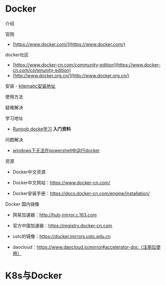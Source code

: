 # Docker

介绍

官网
   - [https://www.docker.com/](https://www.docker.com/) 

docker社区
   - [https://www.docker-cn.com/community-edition](https://www.docker-cn.com/community-edition) 
   - [http://www.docker.org.cn/](http://www.docker.org.cn/)

安装
    - [kitematic安装地址](https://github.com/docker/kitematic)

使用方法


疑难解决

学习地址
   - [Runoob docke学习](<http://www.runoob.com/docker/docker-tutorial.html> ) **入门资料**











问题解决

- [windows下无法在powershell中运行docker ](<https://zhidao.baidu.com/question/2120616223445311987.html>)







资源

- Docker中文资源

- Docker中文网站：https://www.docker-cn.com/

- Docker安装手册：https://docs.docker-cn.com/engine/installation/


Docker 国内镜像

- 网易加速器：http://hub-mirror.c.163.com

- 官方中国加速器：https://registry.docker-cn.com

- ustc的镜像：https://docker.mirrors.ustc.edu.cn

- daocloud：https://www.daocloud.io/mirror#accelerator-doc（注册后使用）






# K8s与Docker




